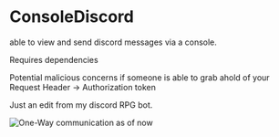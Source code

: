 # ConsoleDiscord
able to view and send discord messages via a console. 

Requires dependencies

Potential malicious concerns if someone is able to grab ahold of your Request Header -> Authorization token

Just an edit from my discord RPG bot.

![One-Way communication as of now](https://i.imgur.com/5hr4hWW.png)
